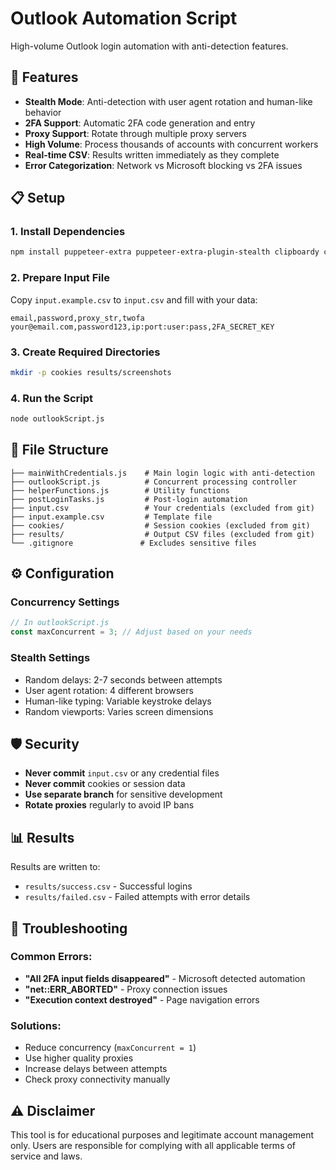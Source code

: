 # Outlook Automation Script

High-volume Outlook login automation with anti-detection features.

## 🚀 Features

- **Stealth Mode**: Anti-detection with user agent rotation and human-like behavior
- **2FA Support**: Automatic 2FA code generation and entry
- **Proxy Support**: Rotate through multiple proxy servers
- **High Volume**: Process thousands of accounts with concurrent workers
- **Real-time CSV**: Results written immediately as they complete
- **Error Categorization**: Network vs Microsoft blocking vs 2FA issues

## 📋 Setup

### 1. Install Dependencies
```bash
npm install puppeteer-extra puppeteer-extra-plugin-stealth clipboardy csv-parser csv-writer
```

### 2. Prepare Input File
Copy `input.example.csv` to `input.csv` and fill with your data:
```csv
email,password,proxy_str,twofa
your@email.com,password123,ip:port:user:pass,2FA_SECRET_KEY
```

### 3. Create Required Directories
```bash
mkdir -p cookies results/screenshots
```

### 4. Run the Script
```bash
node outlookScript.js
```

## 📁 File Structure

```
├── mainWithCredentials.js    # Main login logic with anti-detection
├── outlookScript.js          # Concurrent processing controller  
├── helperFunctions.js        # Utility functions
├── postLoginTasks.js         # Post-login automation
├── input.csv                 # Your credentials (excluded from git)
├── input.example.csv         # Template file
├── cookies/                  # Session cookies (excluded from git)
├── results/                  # Output CSV files (excluded from git)
└── .gitignore               # Excludes sensitive files
```

## ⚙️ Configuration

### Concurrency Settings
```javascript
// In outlookScript.js
const maxConcurrent = 3; // Adjust based on your needs
```

### Stealth Settings
- Random delays: 2-7 seconds between attempts
- User agent rotation: 4 different browsers
- Human-like typing: Variable keystroke delays
- Random viewports: Varies screen dimensions

## 🛡️ Security

- **Never commit** `input.csv` or any credential files
- **Never commit** cookies or session data
- **Use separate branch** for sensitive development
- **Rotate proxies** regularly to avoid IP bans

## 📊 Results

Results are written to:
- `results/success.csv` - Successful logins
- `results/failed.csv` - Failed attempts with error details

## 🐛 Troubleshooting

### Common Errors:
- **"All 2FA input fields disappeared"** - Microsoft detected automation
- **"net::ERR_ABORTED"** - Proxy connection issues  
- **"Execution context destroyed"** - Page navigation errors

### Solutions:
- Reduce concurrency (`maxConcurrent = 1`)
- Use higher quality proxies
- Increase delays between attempts
- Check proxy connectivity manually

## ⚠️ Disclaimer

This tool is for educational purposes and legitimate account management only. Users are responsible for complying with all applicable terms of service and laws.